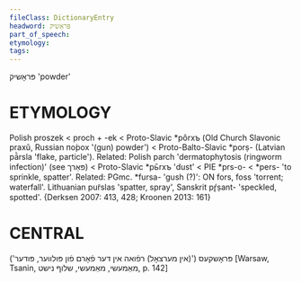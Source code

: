 ```yaml
---
fileClass: DictionaryEntry
headword: פּראָשיק
part_of_speech: 
etymology: 
tags: 
---
```

פּראָשיק
'powder'

ETYMOLOGY
===========
Polish proszek < proch + -ek < Proto-Slavic *pȏrxъ (Old Church Slavonic praxŭ, Russian по́рох '(gun) powder') < Proto-Balto-Slavic *porṣ- (Latvian pā̀rsla 'flake, particle').
Related: Polish parch 'dermatophytosis (ringworm infection)' (see פּאַרך) < Proto-Slavic *pь̑rxъ 'dust' < PIE *prs-o- < *pers- 'to sprinkle, spatter'.
Related: PGmc. *fursa- 'gush (?)': ON fors, foss 'torrent; waterfall'.
Lithuanian pur̃slas 'spatter, spray', Sanskrit pŕ̥ṣant- 'speckled, spotted'. 
{Derksen 2007: 413, 428; Kroonen 2013: 161}

CENTRAL
========

פּראָשקעס
('(אין מערצאָל) רפֿואה אין דער פֿאָרם פֿון פּולווער, פּודער')
[Warsaw, Tsanin, מאַמעשי, מאַמעשי, שלוף נישט, p. 142]